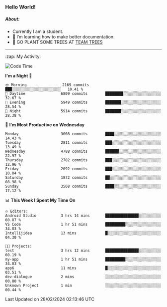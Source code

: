 ### Hello World!

##### About:
- Currently I am a student.
- 🌱 I’m learning how to make better documentation.
- 🌱 GO PLANT SOME TREES AT [TEAM TREES](https://teamtrees.org/)

---
  <summary>:zap: My Activity:</summary>
  
<!--START_SECTION:waka-->
![Code Time](http://img.shields.io/badge/Code%20Time-1%2C293%20hrs%2057%20mins-blue)

**I'm a Night 🦉** 

```text
🌞 Morning                2169 commits        ███░░░░░░░░░░░░░░░░░░░░░░   10.41 % 
🌆 Daytime                6809 commits        ████████░░░░░░░░░░░░░░░░░   32.67 % 
🌃 Evening                5949 commits        ███████░░░░░░░░░░░░░░░░░░   28.54 % 
🌙 Night                  5914 commits        ███████░░░░░░░░░░░░░░░░░░   28.38 % 
```
📅 **I'm Most Productive on Wednesday** 

```text
Monday                   3008 commits        ████░░░░░░░░░░░░░░░░░░░░░   14.43 % 
Tuesday                  2811 commits        ███░░░░░░░░░░░░░░░░░░░░░░   13.49 % 
Wednesday                4788 commits        ██████░░░░░░░░░░░░░░░░░░░   22.97 % 
Thursday                 2702 commits        ███░░░░░░░░░░░░░░░░░░░░░░   12.96 % 
Friday                   2092 commits        ███░░░░░░░░░░░░░░░░░░░░░░   10.04 % 
Saturday                 1872 commits        ██░░░░░░░░░░░░░░░░░░░░░░░   08.98 % 
Sunday                   3568 commits        ████░░░░░░░░░░░░░░░░░░░░░   17.12 % 
```


📊 **This Week I Spent My Time On** 

```text
🔥 Editors: 
Android Studio           3 hrs 14 mins       ███████████████░░░░░░░░░░   60.87 % 
VS Code                  1 hr 51 mins        █████████░░░░░░░░░░░░░░░░   34.83 % 
Intellijidea             13 mins             █░░░░░░░░░░░░░░░░░░░░░░░░   04.30 % 

🐱‍💻 Projects: 
test                     3 hrs 12 mins       ███████████████░░░░░░░░░░   60.19 % 
my-app                   1 hr 51 mins        █████████░░░░░░░░░░░░░░░░   34.83 % 
app6                     11 mins             █░░░░░░░░░░░░░░░░░░░░░░░░   03.51 % 
dev-dialogue             2 mins              ░░░░░░░░░░░░░░░░░░░░░░░░░   00.80 % 
Unknown Project          1 min               ░░░░░░░░░░░░░░░░░░░░░░░░░   00.44 % 
```


 Last Updated on 28/02/2024 02:13:46 UTC
<!--END_SECTION:waka-->
